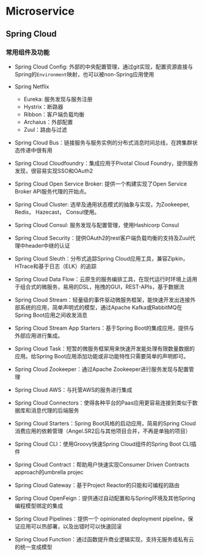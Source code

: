# Microservice

## Spring Cloud

### 常用组件及功能

* Spring Cloud Config: 外部的中央配置管理，通过git实现，配置资源直接与Spring的`Environment`映射，也可以被non-Spring应用使用

* Spring Netflix
  * Eureka: 服务发现与服务注册
  * Hystrix：断路器
  * Ribbon：客户端负载均衡
  * Archaius：外部配置
  * Zuul：路由与过滤

* Spring Cloud Bus：链接服务与服务实例的分布式消息时间总线，在跨集群状态传递中很有用

* Spring Cloud Cloudfoundry：集成应用于Pivotal Cloud Foundry，提供服务发现，很容易实现SSO和OAuth2

* Spring Cloud Open Service Broker: 提供一个构建实现了Open Service Broker API服务代理的开始点。

* Spring Cloud Cluster: 选举及通用状态模式的抽象与实现，为Zookeeper, Redis， Hazecast， Consul使用。

* Spring Cloud Consul: 服务发现与配置管理，使用Hashicorp Consul

* Spring Cloud Security：提供OAuth2的rest客户端负载均衡的支持及Zuul代理中header中继的认证

* Spring Cloud Sleuth：分布式追踪Spring Cloud应用工具，兼容Zipkin，HTrace和基于日志（ELK）的追踪

* Spring Cloud Data Flow：云原生的服务编排工具，在现代运行时环境上适用于组合式的微服务，易用的DSL，拖拽的GUI，REST-APIs，基于数据流

* Spring Cloud Stream：轻量级的事件驱动微服务框架，能快速开发出连接外部系统的应用，简单声明式的模型，通过Apache Kafka或RabbitMQ在Spring Boot应用之间收发消息

* Spring Cloud Stream App Starters：基于Spring Boot的集成应用，提供与外部应用进行集成。

* Spring Cloud Task：短暂的微服务框架用来快速开发能处理有限数量数据的应用。给Spring Boot应用添加功能或非功能特性只需要简单的声明即可。

* Spring Cloud Zookeeper：通过Apache Zookeeper进行服务发现与配置管理

* Spring Cloud AWS：与托管AWS的服务进行集成

* Spring Cloud Connectors：使得各种平台的Paas应用更容易连接到类似于数据库和消息代理的后端服务

* Spring Cloud Starters：Spring Boot风格的启动应用，简易的Spring Cloud消费应用的依赖管理（Angel.SR2后与其他项目合并，不再是单独的项目）

* Spring Cloud CLI：使用Groovy快速Spring Cloud组件的Spring Boot CLI插件

* Spring Cloud Contract：帮助用户快速实现Consumer Driven Contracts approach的umbrella projec

* Spring Cloud Gateway：基于Project Reactor的只能和可编程的路由

* Spring Cloud OpenFeign：提供通过自动配置和与Spring环境及其他Spring编程模型绑定的集成

* Spring Cloud Pipelines：提供一个 opinionated deployment pipeline，保证应用可以热部署，以及出错时可以快速回滚

* Spring Cloud Function：通过函数提升商业逻辑实现，支持无服务或私有云的统一变成模型